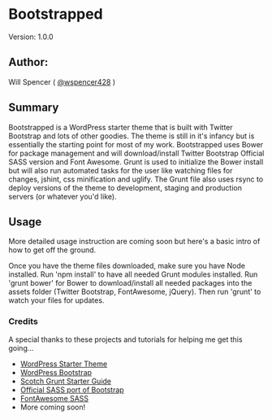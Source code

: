 # Bootstrapped

Version: 1.0.0

## Author:

Will Spencer ( [@wspencer428](http://twitter.com/wspencer428) )

## Summary

Bootstrapped is a WordPress starter theme that is built with Twitter Bootstrap and lots of other goodies. The theme is still in it's infancy but is essentially the starting point for most of my work. Bootstrapped uses Bower for package management and will download/install Twitter Bootstrap Official SASS version and Font Awesome. Grunt is used to initialize the Bower install but will also run automated tasks for the user like watching files for changes, jshint, css minification and uglify. The Grunt file also uses rsync to deploy versions of the theme to development, staging and production servers (or whatever you'd like).

## Usage

More detailed usage instruction are coming soon but here's a basic intro of how to get off the ground.

Once you have the theme files downloaded, make sure you have Node installed. Run 'npm install' to have all needed Grunt modules installed. Run 'grunt bower' for Bower to download/install all needed packages into the assets folder (Twitter Bootstrap, FontAwesome, jQuery). Then run 'grunt' to watch your files for updates.



### Credits

A special thanks to these projects and tutorials for helping me get this going...

* [WordPress Starter Theme](https://github.com/mattbanks/WordPress-Starter-Theme)
* [WordPress Bootstrap](https://github.com/320press/wordpress-bootstrap)
* [Scotch Grunt Starter Guide](http://scotch.io/bar-talk/a-simple-guide-to-getting-started-with-grunt)
* [Official SASS port of Bootstrap](https://github.com/twbs/bootstrap-sass)
* [FontAwesome SASS](https://github.com/FortAwesome/font-awesome-sass)
* More coming soon!
